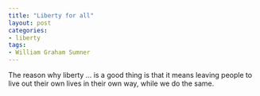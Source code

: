 ```yaml
---
title: "Liberty for all"
layout: post
categories:
- liberty
tags:
- William Graham Sumner
---
```


The reason why liberty ... is a good thing is that it means leaving people to live out their own lives in their own way, while we do the same.
